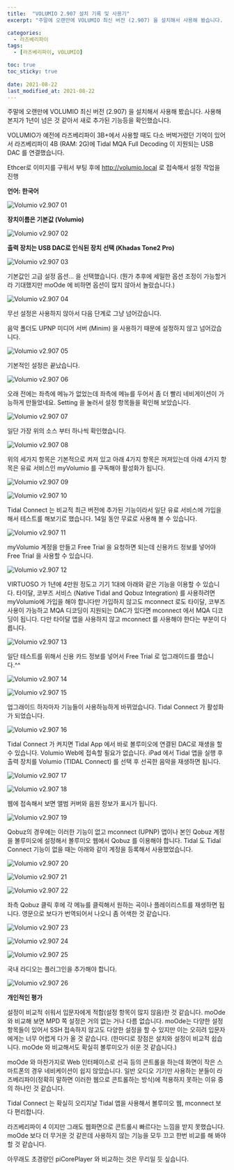 ```yaml
---
title:  "VOLUMIO 2.907 설치 기록 및 사용기"
excerpt: "주말에 오랜만에 VOLUMIO 최신 버전 (2.907) 을 설치해서 사용해 봤습니다. "

categories:
  - 라즈베리파이
tags:
  - [라즈베리파이, VOLUMIO]

toc: true
toc_sticky: true
 
date: 2021-08-22
last_modified_at: 2021-08-22
---
```

주말에 오랜만에 VOLUMIO 최신 버전 (2.907) 을 설치해서 사용해 봤습니다. 사용해 본지가 1년이 넘은 것 같아서 새로 추가된 기능등을 확인했습니다.

VOLUMIO가 예전에 라즈베리파이 3B+에서 사용할 때도 다소 버벅거렸던 기억이 있어서 라즈베리파이 4B (RAM: 2G)에 Tidal MQA Full Decoding 이 지원되는 USB DAC 를 연결했습니다.

Ethcer로 이미지를 구워서 부팅 후에 http://volumio.local 로 접속해서 설정 작업을 진행

**언어: 한국어**

![Volumio v2.907 01](/assets/images/volumio-2907-01.png)

**장치이름은 기본값 (Volumio)**

![Volumio v2.907 02](/assets/images/volumio-2907-02.png)

**출력 장치는 USB DAC로 인식된 장치 선택 (Khadas Tone2 Pro)**

![Volumio v2.907 03](/assets/images/volumio-2907-03.png)

기본값인 고급 설정 옵션... 을 선택했습니다. (뭔가 추후에 세밀한 옵션 조정이 가능할거라 기대했지만 moOde 에 비하면 옵션이 많지 않아서 놀랐습니다.)

![Volumio v2.907 04](/assets/images/volumio-2907-04.png)

무선 설정은 사용하지 않아서 다음 단계로 그냥 넘어갔습니다.

음악 폴더도 UPNP 미디어 서버 (Minim) 을 사용하기 때문에 설정하지 않고 넘어갔습니다.

![Volumio v2.907 05](/assets/images/volumio-2907-05.png)

기본적인 설정은 끝났습니다.

![Volumio v2.907 06](/assets/images/volumio-2907-06.png)

오래 전에는 좌측에 메뉴가 없었는데 좌측에 메뉴를 두어서 좀 더 빨리 네비게이션이 가능하게 만들었네요. Setting 을 눌러서 설정 항목들을 확인해 보았습니다.

![Volumio v2.907 07](/assets/images/volumio-2907-07.png)

일단 가장 위의 소스 부터 하나씩 확인했습니다.

![Volumio v2.907 08](/assets/images/volumio-2907-08.png)

위의 세가지 항목은 기본적으로 켜져 있고 아래 4가지 항목은 꺼져있는데 아래 4가지 항목은 유료 서비스인 myVolumio 를 구독해야 활성화가 됩니다. 

![Volumio v2.907 09](/assets/images/volumio-2907-09.png)

![Volumio v2.907 10](/assets/images/volumio-2907-10.png)

Tidal Connect 는 비교적 최근 버전에 추가된 기능이라서 일단 유료 서비스에 가입을 해서 테스트를 해보기로 했습니다. 14일 동안 무료로 사용해 볼 수 있습니다.

![Volumio v2.907 11](/assets/images/volumio-2907-11.png)

​myVolumio 계정을 만들고 Free Trial 을 요청하면 되는데 신용카드 정보를 넣어야 Free Trial 을 사용할 수 있습니다.

![Volumio v2.907 12](/assets/images/volumio-2907-12.png)

VIRTUOSO 가 1년에 4만원 정도고 기기 1대에 아래와 같은 기능을 이용할 수 있습니다. 타이달, 코부즈 서비스 (Native Tidal and Qobuz Integration) 를 사용하려면 myVolumio에 가입을 해야 합니다만 가입하지 않고도 mconnect 로도 타이달, 코부즈 사용이 가능하고 MQA 디코딩이 지원되는 DAC가 있다면 mconnect 에서 MQA 디코딩이 됩니다. 다만 타이달 앱을 사용하지 않고 mconnect 를 사용해야 한다는 부분이 다릅니다.   

![Volumio v2.907 13](/assets/images/volumio-2907-13.png)

일단 테스트를 위해서 신용 카드 정보를 넣어서 Free Trial 로 업그래이드를 했습니다.^^

![Volumio v2.907 14](/assets/images/volumio-2907-14.png)

![Volumio v2.907 15](/assets/images/volumio-2907-15.png)

업그래이드 하자마자 기능들이 사용하능하게 바뀌었습니다. Tidal Connect 가 활성화가 되었습니다.

![Volumio v2.907 16](/assets/images/volumio-2907-16.png)

Tidal Connect 가 켜지면 Tidal App 에서 바로 볼루미오에 연결된 DAC로 재생을 할 수 있습니다. Volumio Web에 접속할 필요가 없습니다. iPad 에서 Tidal 앱을 실행 후 출력 장치를 Volumio (TIDAL Connect) 를 선택 후 선곡한 음악을 재생하면 됩니다.

![Volumio v2.907 17](/assets/images/volumio-2907-17.png)

![Volumio v2.907 18](/assets/images/volumio-2907-18.png)

웹에 접속해서 보면 앨범 커버와 음원 정보가 표시가 됩니다.

![Volumio v2.907 19](/assets/images/volumio-2907-19.png)

Qobuz의 경우에는 이러한 기능이 없고 mconnect (UPNP) 앱이나 본인 Qobuz 계정을 볼루미오에 설정해서 볼루미오 웹에서 Qobuz 를 이용해야 합니다. Tidal 도 Tidal Connect 기능이 없을 때는 아래와 같이 계정을 등록해서 사용했었습니다.

![Volumio v2.907 20](/assets/images/volumio-2907-20.png)

![Volumio v2.907 21](/assets/images/volumio-2907-21.png)

![Volumio v2.907 22](/assets/images/volumio-2907-22.png)

좌측 Qobuz 클릭 후에 각 메뉴를 클릭해서 원하는 곡이나 플레이리스트를 재생하면 됩니다. 영문으로 보다가 번역되어서 나오니 좀 어색한 것 같습니다.

![Volumio v2.907 23](/assets/images/volumio-2907-23.png)

![Volumio v2.907 24](/assets/images/volumio-2907-24.png)

![Volumio v2.907 25](/assets/images/volumio-2907-25.png)

국내 라디오는 플러그인을 추가해야 합니다. 

![Volumio v2.907 26](/assets/images/volumio-2907-26.png)

**개인적인 평가**

설정이 비교적 쉬워서 입문자에게 적합(설정 항목이 많지 않음)한 것 같습니다. moOde 와 비교해 보면 MPD 쪽 설정은 거의 없는 거나 다름 없습니다. moOde는 다양한 설정 항목들이 있어서 SSH 접속하지 않고도 다양한 설정을 할 수 있지만 이는 오히려 입문자에게는 너무 어렵게 다가 올 것 같습니다. (한마디로 장점은 설치와 설정이 비교적 쉽습니다. moOde 와 비교해서도 확실히 볼루미오가 쉬운 것 같습니다.) 

moOde 와 마찬가지로 Web 인터페이스로 선곡 등의 콘트롤을 하는데 화면이 작은 스마트폰의 경우 네비케이션이 쉽지 않았습니다. 일반 오디오 기기만 사용하는 분들이 라즈베리파이(정확히 말하면 이러한 웹으로 콘트롤하는 방식)에 적용하지 못하는 이유 중의 하나인 것 같습니다. 

Tidal Connect 는 확실히 오리지날 Tidal 앱을 사용해서 볼루미오 웹, mconnect 보다 편리합니다.

라즈베리파이 4 이지만 그래도 웹화면으로 콘트롤시 빠르다는 느낌을 받지 못했습니다. moOde 보다 더 무거운 것 같은데 사용하지 않는 기능을 모두 끄고 한번 비교를 해 봐야할 것 같습니다. 

아무래도 초경량인 piCorePlayer 와 비교하는 것은 무리일 듯 싶습니다.  